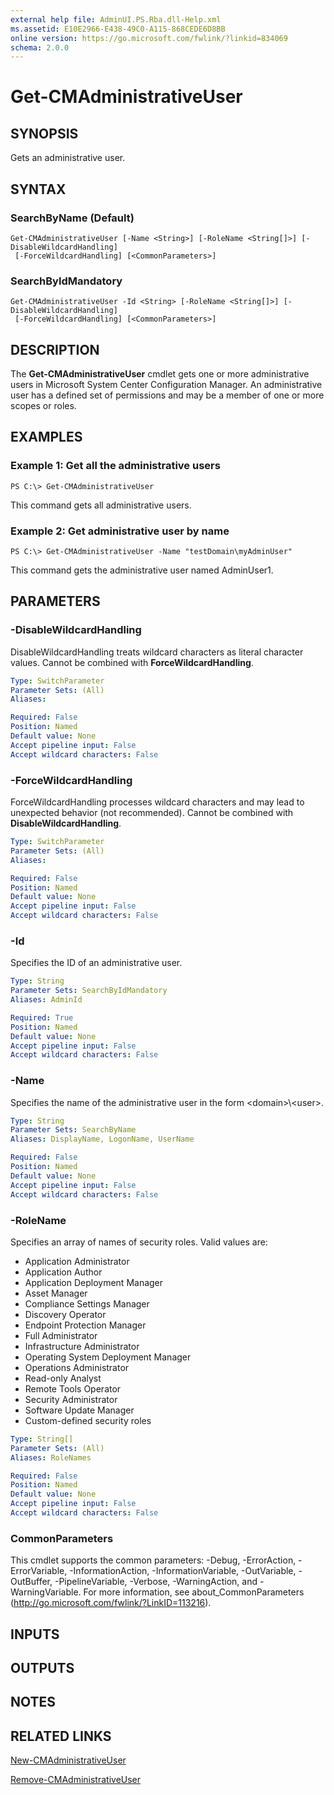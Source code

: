 ```yaml
---
external help file: AdminUI.PS.Rba.dll-Help.xml
ms.assetid: E10E2966-E438-49C0-A115-868CEDE6D8BB
online version: https://go.microsoft.com/fwlink/?linkid=834069
schema: 2.0.0
---
```


# Get-CMAdministrativeUser

## SYNOPSIS
Gets an administrative user.

## SYNTAX

### SearchByName (Default)
```
Get-CMAdministrativeUser [-Name <String>] [-RoleName <String[]>] [-DisableWildcardHandling]
 [-ForceWildcardHandling] [<CommonParameters>]
```

### SearchByIdMandatory
```
Get-CMAdministrativeUser -Id <String> [-RoleName <String[]>] [-DisableWildcardHandling]
 [-ForceWildcardHandling] [<CommonParameters>]
```

## DESCRIPTION
The **Get-CMAdministrativeUser** cmdlet gets one or more administrative users in Microsoft System Center Configuration Manager.
An administrative user has a defined set of permissions and may be a member of one or more scopes or roles.

## EXAMPLES

### Example 1: Get all the administrative users
```
PS C:\> Get-CMAdministrativeUser
```

This command gets all administrative users.

### Example 2: Get administrative user by name
```
PS C:\> Get-CMAdministrativeUser -Name "testDomain\myAdminUser"
```

This command gets the administrative user named AdminUser1.

## PARAMETERS

### -DisableWildcardHandling
DisableWildcardHandling treats wildcard characters as literal character values. Cannot be combined with **ForceWildcardHandling**.

```yaml
Type: SwitchParameter
Parameter Sets: (All)
Aliases: 

Required: False
Position: Named
Default value: None
Accept pipeline input: False
Accept wildcard characters: False
```

### -ForceWildcardHandling
ForceWildcardHandling processes wildcard characters and may lead to unexpected behavior (not recommended). Cannot be combined with **DisableWildcardHandling**.

```yaml
Type: SwitchParameter
Parameter Sets: (All)
Aliases: 

Required: False
Position: Named
Default value: None
Accept pipeline input: False
Accept wildcard characters: False
```

### -Id
Specifies the ID of an administrative user.

```yaml
Type: String
Parameter Sets: SearchByIdMandatory
Aliases: AdminId

Required: True
Position: Named
Default value: None
Accept pipeline input: False
Accept wildcard characters: False
```

### -Name
Specifies the name of the administrative user in the form \<domain\>\\\<user\>.

```yaml
Type: String
Parameter Sets: SearchByName
Aliases: DisplayName, LogonName, UserName

Required: False
Position: Named
Default value: None
Accept pipeline input: False
Accept wildcard characters: False
```

### -RoleName
Specifies an array of names of security roles.
Valid values are: 

- Application Administrator
- Application Author
- Application Deployment Manager
- Asset Manager
- Compliance Settings Manager
- Discovery Operator
- Endpoint Protection Manager
- Full Administrator
- Infrastructure Administrator
- Operating System Deployment Manager
- Operations Administrator
- Read-only Analyst
- Remote Tools Operator
- Security Administrator
- Software Update Manager
- Custom-defined security roles

```yaml
Type: String[]
Parameter Sets: (All)
Aliases: RoleNames

Required: False
Position: Named
Default value: None
Accept pipeline input: False
Accept wildcard characters: False
```

### CommonParameters
This cmdlet supports the common parameters: -Debug, -ErrorAction, -ErrorVariable, -InformationAction, -InformationVariable, -OutVariable, -OutBuffer, -PipelineVariable, -Verbose, -WarningAction, and -WarningVariable. For more information, see about_CommonParameters (http://go.microsoft.com/fwlink/?LinkID=113216).

## INPUTS

## OUTPUTS

## NOTES

## RELATED LINKS

[New-CMAdministrativeUser](New-CMAdministrativeUser.md)

[Remove-CMAdministrativeUser](Remove-CMAdministrativeUser.md)


